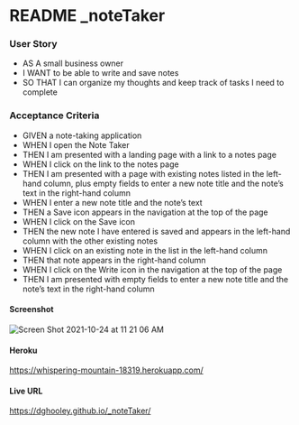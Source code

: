 # README _noteTaker

### User Story
* AS A small business owner
* I WANT to be able to write and save notes
* SO THAT I can organize my thoughts and keep track of tasks I need to complete


### Acceptance Criteria
* GIVEN a note-taking application
* WHEN I open the Note Taker
* THEN I am presented with a landing page with a link to a notes page
* WHEN I click on the link to the notes page
* THEN I am presented with a page with existing notes listed in the left-hand column, plus empty fields to enter a new note title and the note’s text in the right-hand column
* WHEN I enter a new note title and the note’s text
* THEN a Save icon appears in the navigation at the top of the page
* WHEN I click on the Save icon
* THEN the new note I have entered is saved and appears in the left-hand column with the other existing notes
* WHEN I click on an existing note in the list in the left-hand column
* THEN that note appears in the right-hand column
* WHEN I click on the Write icon in the navigation at the top of the page
* THEN I am presented with empty fields to enter a new note title and the note’s text in the right-hand column

#### Screenshot
![Screen Shot 2021-10-24 at 11 21 06 AM](https://user-images.githubusercontent.com/29662632/138603093-593c1c95-aa5b-4eec-804e-49f5963ccd0d.png)

#### Heroku
https://whispering-mountain-18319.herokuapp.com/

#### Live URL
https://dghooley.github.io/_noteTaker/




